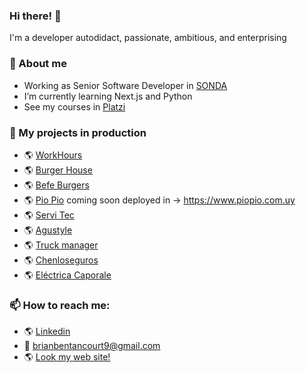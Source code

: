 ### Hi there! 👋
I'm a developer autodidact, passionate, ambitious, and enterprising

### 💬 About me
- Working as Senior Software Developer in [SONDA](https://www.sonda.com/ "SONDA")
- I’m currently learning Next.js and Python
- See my courses in [Platzi](https://platzi.com/p/brianbentancourt/ "Platzi")

### 💼 My projects in production
- 🌎 [WorkHours](https://workhours.vercel.app "WorkHours")
- 🌎 [Burger House](https://burgerhouseuy.com "Burger House")
- 🌎 [Befe Burgers](https://befeburgers.com "Befe Burgers")
- 🌎 [Pio Pio](https://piopio-paysandu.web.app "Pio Pio") coming soon deployed in -> https://www.piopio.com.uy
- 🌎 [Servi Tec](https://servitec-uy.web.app "Servi Tec")
- 🌎 [Agustyle](https://agustyle.com "Agustyle")
- 🌎 [Truck manager](https://transportesvillasboas.web.app "Truck manager")
- 🌎 [Chenloseguros](https://chenloseguros.com "Chenloseguros")
- 🌎 [Eléctrica Caporale](https://electricacaporale.com "Eléctrica Caporale")

### 📫 How to reach me:
- 🌎 [Linkedin](https://www.linkedin.com/in/brianbentancourt/ "Linkedin")
- 📩 brianbentancourt9@gmail.com
- 🌎 <a href="https://brianbentancourt.com/" target="_blank" rel="noopener noreferrer">Look my web site!</a>


